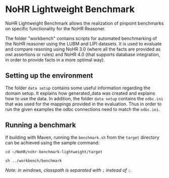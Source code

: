 # NoHR Lightweight Benchmark

NoHR Lightweight Benchmark allows the realization of pinpoint benchmarks on specific functionality for the NoHR Reasoner.

The folder "workbench" contains scripts for automated benchmarking of the NoHR reasoner using the LUBM and LIPI datasets. It is used to evaluate and compare resoning using NoHR 3.0 (where all the facts are provided as owl assertions or rules) and NoHR 4.0 (that supports database integration, in order to provide facts in a more optimal way).


## Setting up the environment


The folder `data setup` contains some useful information regarding the domain setup. It explains how generated_data was created and explains how to use the data. In addition, the folder `data setup` contains the `odbc.ini` that was used for the mappings provided in the evaluation. Thus in order to run the given examples the odbc connections need to match the `odbc.ini`.

## Running a benchmark

If building with Maven, running the `benchmark.sh` from the `target` directory can be achieved using the sample command:


```
cd ~/NoHR/nohr-benchmark-lightweight/target

sh ../workbench/benchmark

```


*Note: in windows, classpath is separated with `;` instead of `:`.*

